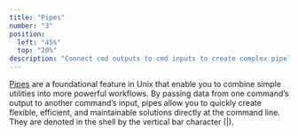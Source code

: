 ```yaml
---
title: "Pipes"
number: "3"
position:
  left: "45%"
  top: "20%"
description: "Connect cmd outputs to cmd inputs to create complex pipelines"
---
```


<a href="https://en.wikipedia.org/wiki/Pipeline_(Unix)">Pipes</a> are a
foundational feature in Unix that enable you to combine simple utilities into
more powerful workflows. By passing data from one command’s output to another
command’s input, pipes allow you to quickly create flexible, efficient, and
maintainable solutions directly at the command line. They are denoted in the
shell by the vertical bar character (|).
